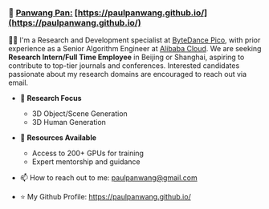 

###   👋   [Panwang Pan:](https://paulpanwang.github.io/) [https://paulpanwang.github.io/](https://paulpanwang.github.io/)

 👨‍💻 I'm a Research and Development specialist at [ByteDance Pico](https://www.bytedance.com/en/), with prior experience as a Senior Algorithm Engineer at [Alibaba Cloud]((https://www.alibabacloud.com/)). We are seeking **Research Intern/Full Time Employee** in Beijing or Shanghai, aspiring to contribute to top-tier journals and conferences. Interested candidates passionate about my research domains are encouraged to reach out via email.

- 🌱 **Research Focus**
  - 3D Object/Scene Generation 
  - 3D Human Generation
    
- 🎸 **Resources Available**
  - Access to 200+ GPUs for training
  - Expert mentorship and guidance
   
- 📫 How to reach out to me: paulpanwang@gmail.com 
- ⭐ My Github Profile: https://paulpanwang.github.io/    
